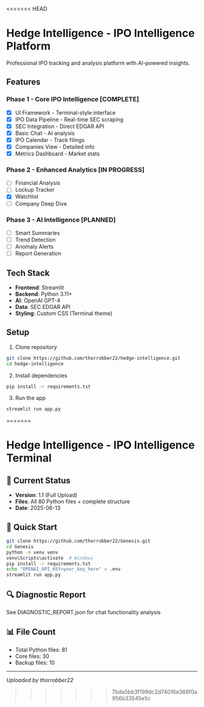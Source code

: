 <<<<<<< HEAD
# Hedge Intelligence - IPO Intelligence Platform

Professional IPO tracking and analysis platform with AI-powered insights.

## Features

### Phase 1 - Core IPO Intelligence [COMPLETE]
- [x] UI Framework - Terminal-style interface
- [x] IPO Data Pipeline - Real-time SEC scraping
- [x] SEC Integration - Direct EDGAR API
- [x] Basic Chat - AI analysis
- [x] IPO Calendar - Track filings
- [x] Companies View - Detailed info
- [x] Metrics Dashboard - Market stats

### Phase 2 - Enhanced Analytics [IN PROGRESS]
- [ ] Financial Analysis
- [ ] Lockup Tracker
- [x] Watchlist
- [ ] Company Deep Dive

### Phase 3 - AI Intelligence [PLANNED]
- [ ] Smart Summaries
- [ ] Trend Detection
- [ ] Anomaly Alerts
- [ ] Report Generation

## Tech Stack
- **Frontend**: Streamlit
- **Backend**: Python 3.11+
- **AI**: OpenAI GPT-4
- **Data**: SEC EDGAR API
- **Styling**: Custom CSS (Terminal theme)

## Setup

1. Clone repository
```bash
git clone https://github.com/thorrobber22/hedge-intelligence.git
cd hedge-intelligence
```

2. Install dependencies
```bash
pip install -r requirements.txt
```

3. Run the app
```bash
streamlit run app.py
```
=======
# Hedge Intelligence - IPO Intelligence Terminal

## 🚀 Current Status
- **Version**: 1.1 (Full Upload)
- **Files**: All 80 Python files + complete structure
- **Date**: 2025-06-13

## 📁 Quick Start

```bash
git clone https://github.com/thorrobber22/Genesis.git
cd Genesis
python -m venv venv
venv\Scripts\activate  # Windows
pip install -r requirements.txt
echo "OPENAI_API_KEY=your_key_here" > .env
streamlit run app.py
```

## 🔍 Diagnostic Report
See DIAGNOSTIC_REPORT.json for chat functionality analysis

## 📊 File Count
- Total Python files: 81
- Core files: 30
- Backup files: 10

---
*Uploaded by thorrobber22*
>>>>>>> 7bda5bb3f199dc2d74016e366f0a956b33545e5c
